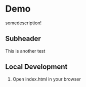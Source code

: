 # Demo

somedescription!


## Subheader

This is another test

## Local Development

1. Open index.html in your browser
